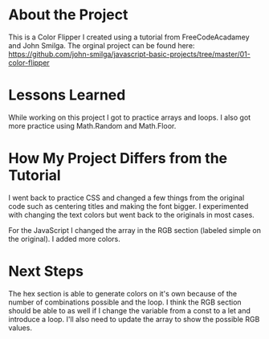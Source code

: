 # About the Project
This is a Color Flipper I created using a tutorial from FreeCodeAcadamey and John Smilga. The orginal project can be found here: https://github.com/john-smilga/javascript-basic-projects/tree/master/01-color-flipper

# Lessons Learned
While working on this project I got to practice arrays and loops. I also got more practice using Math.Random and Math.Floor.

# How My Project Differs from the Tutorial
I went back to practice CSS and changed a few things from the original code such as centering titles and making the font bigger. I experimented with changing the text colors but went back to the originals in most cases.

For the JavaScript I changed the array in the RGB section (labeled simple on the original). I added more colors. 

# Next Steps
The hex section is able to generate colors on it's own because of the number of combinations possible and the loop. I think the RGB section should be able to as well if I change the variable from a const to a let and introduce a loop. I'll also need to update the array to show the possible RGB values.
